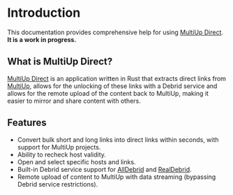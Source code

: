 # Introduction

This documentation provides comprehensive help for using [MultiUp Direct](https://github.com/Reddiepoint/MultiUp-Direct).
**It is a work in progress.**

## What is MultiUp Direct?

[MultiUp Direct](https://github.com/Reddiepoint/MultiUp-Direct) is an application written in Rust that extracts direct
links from [MultiUp](https://multiup.io/), allows for the unlocking of these links with a Debrid service and allows for
the remote upload of the content back to MultiUp, making it easier to mirror and share content with others.

## Features

* Convert bulk short and long links into direct links within seconds, with support for MultiUp projects.
* Ability to recheck host validity.
* Open and select specific hosts and links.
* Built-in Debrid service support for [AllDebrid](https://alldebrid.com/) and [RealDebrid](https://real-debrid.com/).
* Remote upload of content to MultiUp with data streaming (bypassing Debrid service restrictions).
